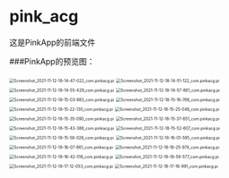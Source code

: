# pink_acg

这是PinkApp的前端文件

###PinkApp的预览图：

<img src="/md-image/Screenshot_2021-11-12-18-14-47-022_com.pinkacg.pi.jpg" alt="Screenshot_2021-11-12-18-14-47-022_com.pinkacg.pi" style="zoom:50%;" />

<img src="/md-image/Screenshot_2021-11-12-18-14-51-122_com.pinkacg.pi.jpg" alt="Screenshot_2021-11-12-18-14-51-122_com.pinkacg.pi" style="zoom:50%;" />

<img src="/md-image/Screenshot_2021-11-12-18-14-55-429_com.pinkacg.pi.jpg" alt="Screenshot_2021-11-12-18-14-55-429_com.pinkacg.pi" style="zoom:50%;" />

<img src="/md-image/Screenshot_2021-11-12-18-14-57-881_com.pinkacg.pi.jpg" alt="Screenshot_2021-11-12-18-14-57-881_com.pinkacg.pi" style="zoom:50%;" />

<img src="/md-image/Screenshot_2021-11-12-18-15-03-883_com.pinkacg.pi.jpg" alt="Screenshot_2021-11-12-18-15-03-883_com.pinkacg.pi" style="zoom:50%;" />

<img src="/md-image/Screenshot_2021-11-12-18-15-16-766_com.pinkacg.pi.jpg" alt="Screenshot_2021-11-12-18-15-16-766_com.pinkacg.pi" style="zoom:50%;" />

<img src="/md-image/Screenshot_2021-11-12-18-15-22-130_com.pinkacg.pi.jpg" alt="Screenshot_2021-11-12-18-15-22-130_com.pinkacg.pi" style="zoom:50%;" />

<img src="/md-image/Screenshot_2021-11-12-18-15-25-046_com.pinkacg.pi.jpg" alt="Screenshot_2021-11-12-18-15-25-046_com.pinkacg.pi" style="zoom:50%;" />

<img src="/md-image/Screenshot_2021-11-12-18-15-35-090_com.pinkacg.pi.jpg" alt="Screenshot_2021-11-12-18-15-35-090_com.pinkacg.pi" style="zoom:50%;" />

<img src="/md-image/Screenshot_2021-11-12-18-15-37-651_com.pinkacg.pi.jpg" alt="Screenshot_2021-11-12-18-15-37-651_com.pinkacg.pi" style="zoom:50%;" />

<img src="/md-image/Screenshot_2021-11-12-18-15-43-388_com.pinkacg.pi.jpg" alt="Screenshot_2021-11-12-18-15-43-388_com.pinkacg.pi" style="zoom:50%;" />

<img src="/md-image/Screenshot_2021-11-12-18-15-52-607_com.pinkacg.pi.jpg" alt="Screenshot_2021-11-12-18-15-52-607_com.pinkacg.pi" style="zoom:50%;" />

<img src="/md-image/Screenshot_2021-11-12-18-15-58-026_com.pinkacg.pi.jpg" alt="Screenshot_2021-11-12-18-15-58-026_com.pinkacg.pi" style="zoom:50%;" />

<img src="/md-image/Screenshot_2021-11-12-18-16-01-595_com.pinkacg.pi.jpg" alt="Screenshot_2021-11-12-18-16-01-595_com.pinkacg.pi" style="zoom:50%;" />

<img src="/md-image/Screenshot_2021-11-12-18-16-07-861_com.pinkacg.pi.jpg" alt="Screenshot_2021-11-12-18-16-07-861_com.pinkacg.pi" style="zoom:50%;" />

<img src="/md-image/Screenshot_2021-11-12-18-16-25-974_com.pinkacg.pi.jpg" alt="Screenshot_2021-11-12-18-16-25-974_com.pinkacg.pi" style="zoom:50%;" />

<img src="/md-image/Screenshot_2021-11-12-18-16-42-516_com.pinkacg.pi.jpg" alt="Screenshot_2021-11-12-18-16-42-516_com.pinkacg.pi" style="zoom:50%;" />

<img src="/md-image/Screenshot_2021-11-12-18-16-58-577_com.pinkacg.pi.jpg" alt="Screenshot_2021-11-12-18-16-58-577_com.pinkacg.pi" style="zoom:50%;" />

<img src="/md-image/Screenshot_2021-11-12-18-17-12-053_com.pinkacg.pi.jpg" alt="Screenshot_2021-11-12-18-17-12-053_com.pinkacg.pi" style="zoom:50%;" />

<img src="/md-image/Screenshot_2021-11-12-18-17-16-991_com.pinkacg.pi.jpg" alt="Screenshot_2021-11-12-18-17-16-991_com.pinkacg.pi" style="zoom:50%;" />
